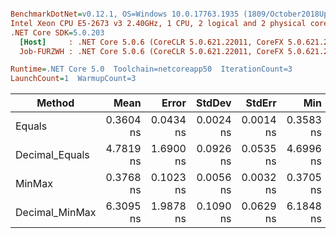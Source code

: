 ``` ini

BenchmarkDotNet=v0.12.1, OS=Windows 10.0.17763.1935 (1809/October2018Update/Redstone5)
Intel Xeon CPU E5-2673 v3 2.40GHz, 1 CPU, 2 logical and 2 physical cores
.NET Core SDK=5.0.203
  [Host]     : .NET Core 5.0.6 (CoreCLR 5.0.621.22011, CoreFX 5.0.621.22011), X64 RyuJIT
  Job-FURZWH : .NET Core 5.0.6 (CoreCLR 5.0.621.22011, CoreFX 5.0.621.22011), X64 RyuJIT

Runtime=.NET Core 5.0  Toolchain=netcoreapp50  IterationCount=3  
LaunchCount=1  WarmupCount=3  

```
|         Method |      Mean |     Error |    StdDev |    StdErr |       Min |       Max |    Median | Ratio | MannWhitney(5%) | RatioSD |
|--------------- |----------:|----------:|----------:|----------:|----------:|----------:|----------:|------:|---------------- |--------:|
|         Equals | 0.3604 ns | 0.0434 ns | 0.0024 ns | 0.0014 ns | 0.3583 ns | 0.3630 ns | 0.3599 ns |  1.00 |            Base |    0.00 |
| Decimal_Equals | 4.7819 ns | 1.6900 ns | 0.0926 ns | 0.0535 ns | 4.6996 ns | 4.8822 ns | 4.7639 ns | 13.27 |               ? |    0.34 |
|         MinMax | 0.3768 ns | 0.1023 ns | 0.0056 ns | 0.0032 ns | 0.3705 ns | 0.3812 ns | 0.3788 ns |  1.05 |               ? |    0.02 |
| Decimal_MinMax | 6.3095 ns | 1.9878 ns | 0.1090 ns | 0.0629 ns | 6.1848 ns | 6.3868 ns | 6.3568 ns | 17.51 |               ? |    0.32 |
